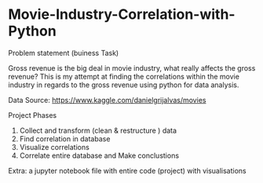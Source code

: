 # Movie-Industry-Correlation-with-Python

Problem statement (buiness Task)

Gross revenue is the big deal in movie industry, what really affects the gross revenue? This is my attempt at finding the correlations within the movie industry in regards to the gross revenue using python for data analysis.

Data Source:  https://www.kaggle.com/danielgrijalvas/movies

Project Phases
1. Collect and transform (clean & restructure ) data
2. Find correlation in database
3. Visualize correlations 
4. Correlate entire database and Make conclustions 

Extra: a jupyter notebook file with entire code (project) with visualisations
